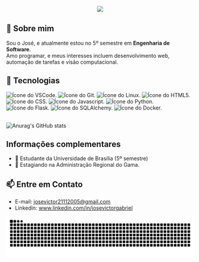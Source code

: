 <p align="center">
  <img src="https://capsule-render.vercel.app/api?type=waving&color=gradient&text=Eai%20Pessoal!%20👾&height=100"/>  
</p>

## 🙋 Sobre mim

<p>Sou o José, e atualmente estou no 5º semestre em <b>Engenharia de Software.</b> <br>Amo programar, e meus interesses incluem desenvolvimento web, automação de tarefas e visão computacional.</p>


## 🤖 Tecnologias

<div>
  <img style="width: 60px; height: 60px;" alt="Ícone do VSCode." src="https://cdn.jsdelivr.net/gh/devicons/devicon@latest/icons/vscode/vscode-original.svg"/>
  <img style="width: 60px; height: 60px;" alt="Ícone do Git." src="https://cdn.jsdelivr.net/gh/devicons/devicon@latest/icons/git/git-original.svg"/>
  <img style="width: 60px; height: 60px;" alt="Ícone do Linux." src="https://cdn.jsdelivr.net/gh/devicons/devicon@latest/icons/linux/linux-original.svg"/>
  <img style="width: 60px; height: 60px;" alt="Ícone do HTML5." src="https://cdn.jsdelivr.net/gh/devicons/devicon@latest/icons/html5/html5-original.svg"/>
  <img style="width: 60px; height: 60px;" alt="Ícone do CSS." src="https://cdn.jsdelivr.net/gh/devicons/devicon@latest/icons/css3/css3-original.svg"/>
  <img style="width: 60px; height: 60px;" alt="Ícone do Javascript." src="https://cdn.jsdelivr.net/gh/devicons/devicon@latest/icons/javascript/javascript-original.svg"/>
  <img style="width: 60px; height: 60px;" alt="Ícone do Python." src="https://cdn.jsdelivr.net/gh/devicons/devicon@latest/icons/python/python-original.svg"/>
  <img style="width: 60px; height: 60px;" alt="Ícone do Flask." src="https://cdn.jsdelivr.net/gh/devicons/devicon@latest/icons/flask/flask-original.svg"/>
  <img style="width: 60px; height: 60px;" alt="Ícone do SQLAlchemy." src="https://cdn.jsdelivr.net/gh/devicons/devicon@latest/icons/sqlalchemy/sqlalchemy-original.svg"/>
  <img style="width: 60px; height: 60px;" alt="Ícone do Docker." src="https://cdn.jsdelivr.net/gh/devicons/devicon@latest/icons/docker/docker-original.svg"/>
</div><br>

![Anurag's GitHub stats](https://github-readme-stats.vercel.app/api?username=RR2M4A&show_icons=true&theme=blue-green)

## Informações complementares

- 🔭 Estudante da Universidade de Brasília (5º semestre)
- 💼 Estagiando na Administração Regional do Gama.

## 📫 Entre em Contato
- E-mail: josevictor21112005@gmail.com
- Linkedin: www.linkedin.com/in/josevictorgabriel

<img src="https://github.com/RR2M4A/RR2M4A/blob/output/github-snake-dark.svg" alt="snake gif" />
